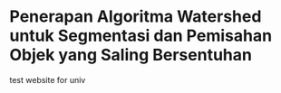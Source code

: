 # Penerapan Algoritma Watershed untuk Segmentasi dan Pemisahan Objek yang Saling Bersentuhan
test website for univ 
